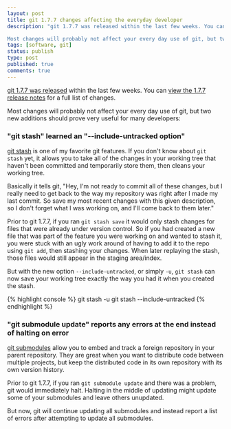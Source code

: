 ```yaml
---
layout: post
title: git 1.7.7 changes affecting the everyday developer
description: "git 1.7.7 was released within the last few weeks. You can view the 1.7.7 release notes for a full list of changes.

Most changes will probably not affect your every day use of git, but two new additions should prove very useful for many developers."
tags: [software, git]
status: publish
type: post
published: true
comments: true
---
```

[git 1.7.7 was released](http://git-scm.com/) within the last few weeks. You can [view the 1.7.7 release notes](https://raw.github.com/gitster/git/master/Documentation/RelNotes/1.7.7.txt) for a full list of changes.

Most changes will probably not affect your every day use of git, but two new additions should prove very useful for many developers:

### "git stash" learned an "--include-untracked option"

[git stash](http://schacon.github.io/git/user-manual.html#interrupted-work) is one of my favorite git features. If you don't know about `git stash` yet, it allows you to take all of the changes in your working tree that haven't been committed and temporarily store them, then cleans your working tree.

Basically it tells git, "Hey, I'm not ready to commit all of these changes, but I really need to get back to the way my repository was right after I made my last commit. So save my most recent changes with this given description, so I don't forget what I was working on, and I'll come back to them later."

Prior to git 1.7.7, if you ran `git stash save` it would only stash changes for files that were already under version control. So if you had created a new file that was part of the feature you were working on and wanted to stash it, you were stuck with an ugly work around of having to add it to the repo using `git add`, then stashing your changes. When later replaying the stash, those files would still appear in the staging area/index.

But with the new option `--include-untracked`, or simply `-u`, `git stash` can now save your working tree exactly the way you had it when you created the stash.

{% highlight console %}
git stash -u
git stash --include-untracked
{% endhighlight %}

### "git submodule update" reports any errors at the end instead of halting on error

[git submodules](http://schacon.github.io/git/user-manual.html#submodules) allow you to embed and track a foreign repository in your parent repository. They are great when you want to distribute code between multiple projects, but keep the distributed code in its own repository with its own version history.

Prior to git 1.7.7, if you ran `git submodule update` and there was a problem, git would immediately halt. Halting in the middle of updating might update some of your submodules and leave others unupdated.

But now, git will continue updating all submodules and instead report a list of errors after attempting to update all submodules.
